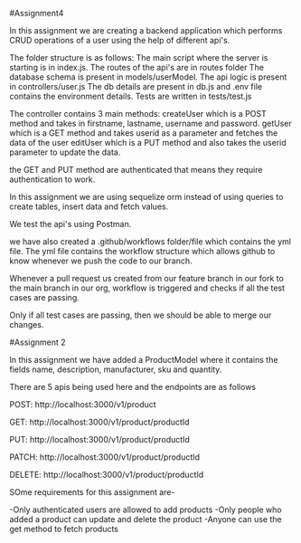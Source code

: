 #Assignment4

In this assignment we are creating a backend application which performs CRUD operations of a user using the help of
different api's.

The folder structure is as follows:
The main script where the server is starting is in index.js.
The routes of the api's are in routes folder
The database schema is present in models/userModel.
The api logic is present in controllers/user.js
The db details are present in db.js and .env file contains the environment details.
Tests are written in tests/test.js

The controller contains 3 main methods:
createUser which is a POST method and takes in firstname, lastname, username and password.
getUser which is a GET method and takes userid as a parameter and fetches the data of the user
editUser which is a PUT method and also takes the userid parameter to update the data.

the GET and PUT method are authenticated that means they require authentication to work.

In this assignment we are using sequelize orm instead of using queries to create tables, insert data and fetch values.

We test the api's using Postman.

we have also created a .github/workflows folder/file which contains the yml file. The yml file contains the workflow structure which allows github to know whenever we push the code to our branch.

Whenever a pull request us created from our feature branch in our fork to the main branch in our org, workflow is triggered and checks if all the test cases are passing.

Only if all test cases are passing, then we should be able to merge our changes.

#Assignment 2

In this assignment we have added a ProductModel where it contains the fields name, description, manufacturer, sku and quantity.

There are 5 apis being used here and the endpoints are as follows

POST: http://localhost:3000/v1/product

GET: http://localhost:3000/v1/product/productId

PUT: http://localhost:3000/v1/product/productId

PATCH: http://localhost:3000/v1/product/productId

DELETE: http://localhost:3000/v1/product/productId

SOme requirements for this assignment are-

-Only authenticated users are allowed to add products
-Only people who added a product can update and delete the product
-Anyone can use the get method to fetch products


